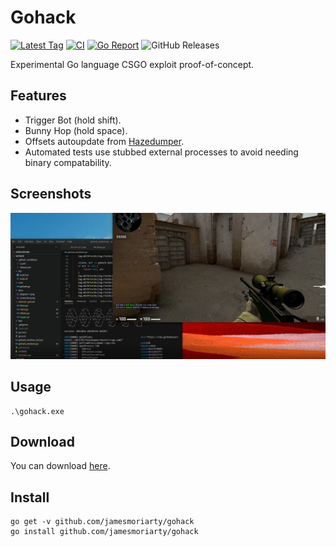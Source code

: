 # Gohack 

[![Latest Tag][6]][5] [![CI][3]][4] [![Go Report][1]][2] ![GitHub Releases][8]

Experimental Go language CSGO exploit proof-of-concept.

## Features

- Trigger Bot (hold shift).
- Bunny Hop (hold space).
- Offsets autoupdate from [Hazedumper][9].
- Automated tests use stubbed external processes to avoid needing binary compatability.

## Screenshots

![Screenshot](docs/screenshot.png)

## Usage

```
.\gohack.exe
```

## Download

You can download [here][5].

## Install

```
go get -v github.com/jamesmoriarty/gohack
go install github.com/jamesmoriarty/gohack
```

[1]: https://goreportcard.com/badge/github.com/jamesmoriarty/gohack
[2]: https://goreportcard.com/report/github.com/jamesmoriarty/gohack
[3]: https://github.com/jamesmoriarty/gohack/workflows/Continuous%20Integration/badge.svg
[4]: https://github.com/jamesmoriarty/gohack/actions
[5]: https://github.com/jamesmoriarty/gohack/releases
[6]: https://img.shields.io/github/v/tag/jamesmoriarty/gohack.svg?logo=github&label=latest
[8]: https://img.shields.io/github/downloads/jamesmoriarty/gohack/total
[9]: https://github.com/frk1/hazedumper
